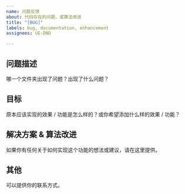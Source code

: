 ```yaml
---
name: 问题反馈
about: 代码存在的问题，或算法改进
title: "[BUG]"
labels: bug, documentation, enhancement
assignees: UE-DND

---
```


## 问题描述
哪一个文件夹出现了问题？出现了什么问题？
  
  
## 目标
原本应该实现的效果 / 功能是怎么样的？或你希望添加什么样的效果 / 功能？
  
  
## 解决方案 & 算法改进
如果你有任何关于如何实现这个功能的想法或建议，请在这里提供。
  
  
## 其他
可以提供你的联系方式。

